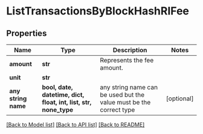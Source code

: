 # ListTransactionsByBlockHashRIFee


## Properties
Name | Type | Description | Notes
------------ | ------------- | ------------- | -------------
**amount** | **str** | Represents the fee amount. | 
**unit** | **str** |  | 
**any string name** | **bool, date, datetime, dict, float, int, list, str, none_type** | any string name can be used but the value must be the correct type | [optional]

[[Back to Model list]](../README.md#documentation-for-models) [[Back to API list]](../README.md#documentation-for-api-endpoints) [[Back to README]](../README.md)


